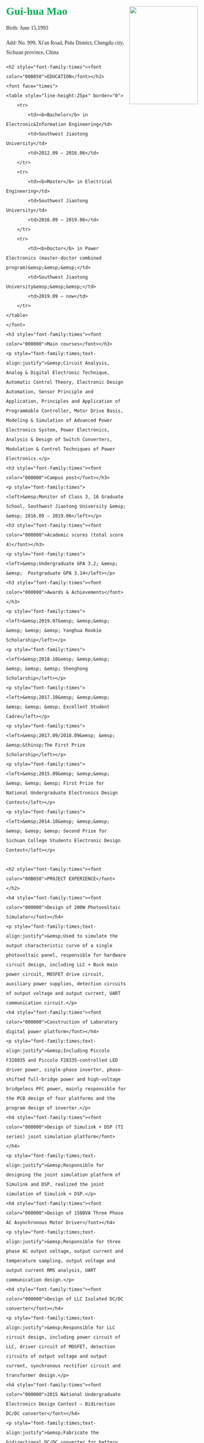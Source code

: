 <html>
<head>
	<style>
		body {margin:100px;padding:100px;line-height:25px;}
	</style>
</head>
<body>
	<h1 style="font-family:times"><font color="00B050"><img src="https://github.com/daofmao/maomao/raw/master/GHM.jpg" align="right" width="180" height="256"/>Gui-hua Mao</font></h1>
	<p style="font-family:times">Birth: June 15,1993</p>
	<p style="font-family:times">Add: No. 999, Xi'an Road, Pidu District, Chengdu city, Sichuan province, China</p>
	<!--<p style="font-family:times">Chengdu city, Sichuan province, China</p>-->
	
	<h2 style="font-family:times"><font color="00B050">EDUCATION</font></h2>
	<font face="times">
	<table style="line-height:25px" border="0">
		<tr>
			<td><b>Bachelor</b> in Electronic&Information Engineering</td>
			<td>Southwest Jiaotong University</td>
			<td>2012.09 – 2016.06</td>
		</tr>
		<tr>
			<td><b>Master</b> in Electrical Engineering</td>
			<td>Southwest Jiaotong University</td>
			<td>2016.09 – 2019.06</td>
		</tr>
		<tr>
			<td><b>Doctor</b> in Power Electronics (master-doctor combined program)&emsp;&emsp;&emsp;</td>
			<td>Southwest Jiaotong University&emsp;&emsp;&emsp;</td>
			<td>2019.09 – now</td>
		</tr>
	</table>
	</font>
	<h3 style="font-family:times"><font color="000000">Main courses</font></h3>
	<p style="font-family:times;text-align:justify">&emsp;Circuit Analysis, Analog & Digital Electronic Technique, Automatic Control Theory, Electronic Design Automation, Sensor Principle and Application, Principles and Application of Programmable Controller, Motor Drive Basis, Modeling & Simulation of Advanced Power Electronics System, Power Electronics, Analysis & Design of Switch Converters, Modulation & Control Techniques of Power Electronics.</p>
	<h3 style="font-family:times"><font color="000000">Campus post</font></h3>
	<p style="font-family:times"><left>&emsp;Monitor of Class 3, 16 Graduate School, Southwest Jiaotong University &emsp; &emsp; 2016.09 – 2019.06</left></p>
	<h3 style="font-family:times"><font color="000000">Academic scores (total score 4)</font></h3>
	<p style="font-family:times"><left>&emsp;Undergraduate GPA 3.2; &emsp; &emsp;  Postgraduate GPA 3.14</left></p>
	<h3 style="font-family:times"><font color="000000">Awards & Achievements</font></h3>
	<p style="font-family:times"><left>&emsp;2019.07&emsp; &emsp;&emsp; &emsp; &emsp; &emsp; Yanghua Rookie Scholarship</left></p>
	<p style="font-family:times"><left>&emsp;2018.10&emsp; &emsp;&emsp; &emsp; &emsp; &emsp; Shenghong Scholarship</left></p>
	<p style="font-family:times"><left>&emsp;2017.10&emsp; &emsp;&emsp; &emsp; &emsp; &emsp; Excellent Student Cadre</left></p>
	<p style="font-family:times"><left>&emsp;2017.09/2018.09&emsp; &emsp; &emsp;&thinsp;The First Prize Scholarship</left></p>
	<p style="font-family:times"><left>&emsp;2015.09&emsp; &emsp;&emsp; &emsp; &emsp; &emsp; First Prize for National Undergraduate Electronics Design Contest</left></p>
	<p style="font-family:times"><left>&emsp;2014.10&emsp; &emsp;&emsp; &emsp; &emsp; &emsp; Second Prize for Sichuan College Students Electronic Design Contest</left></p>
	
	<h2 style="font-family:times"><font color="00B050">PROJECT EXPERIENCE</font></h2>
	<h4 style="font-family:times"><font color="000000">Design of 200W Photovoltaic Simulator</font></h4>
	<p style="font-family:times;text-align:justify">&emsp;Used to simulate the output characteristic curve of a single photovoltaic panel, responsible for hardware circuit design, including LLC + Buck main power circuit, MOSFET drive circuit, auxiliary power supplies, detection circuits of output voltage and output current, UART communication circuit.</p>
	<h4 style="font-family:times"><font color="000000">Construction of Laboratory digital power platform</font></h4>
	<p style="font-family:times;text-align:justify">&emsp;Including Piccolo F328035 and Piccolo F28335-controlled LED driver power, single-phase inverter, phase-shifted full-bridge power and high-voltage bridgeless PFC power, mainly responsible for the PCB design of four platforms and the program design of inverter.</p>
	<h4 style="font-family:times"><font color="000000">Design of Simulink + DSP (TI series) joint simulation platform</font></h4>
	<p style="font-family:times;text-align:justify">&emsp;Responsible for designing the joint simulation platform of Simulink and DSP, realized the joint simulation of Simulink + DSP.</p>
	<h4 style="font-family:times"><font color="000000">Design of 1500VA Three Phase AC Asynchronous Motor Driver</font></h4>
	<p style="font-family:times;text-align:justify">&emsp;Responsible for three phase AC output voltage, output current and temperature sampling, output voltage and output current RMS analysis, UART communication design.</p>
	<h4 style="font-family:times"><font color="000000">Design of LLC Isolated DC/DC converter</font></h4>
	<p style="font-family:times;text-align:justify">&emsp;Responsible for LLC circuit design, including power circuit of LLC, driver circuit of MOSFET, detection circuits of output voltage and output current, synchronous rectifier circuit and transformer design.</p>
	<h4 style="font-family:times"><font color="000000">2015 National Undergraduate Electronics Design Contest – Bidirection DC/DC converter</font></h4>
	<p style="font-family:times;text-align:justify">&emsp;Fabricate the bidirectional DC/DC converter for battery energy storage to realize battery charging and discharging function, responsible for the design of main power circuit and detection circuit, as well as the writing of the paper.</p>
	<h4 style="font-family:times"><font color="000000">TI Cup 2014 Sichuan College Students Electronic Design Contest – Wireless Power Transfer</font></h4>
	<p style="font-family:times;text-align:justify">&emsp;Responsible for the design of detection circuits of voltage and current, auxiliary power supplies and coil windings, and the writing of the paper.</p>

	<h2 style="font-family:times"><font color="00B050">ACADEMIC PAPER</font></h2>
	
	<font face="times">
	<table style="line-height:25px;text-align:justify" border="0">
		<tr>
			<td valign="top">[1]&ensp;</td>
			<td>Guohua Zhou, <b>Guihua Mao</b>, Hongbo Zhao, Wei Zhang, and Shungang Xu, “Digital average voltage / digital average current predictive control for switching DC-DC converters,” <i>IEEE Journal of Emerging and Selected Topics in Power Electronics</i>, 2018, 6(4): 1819-1830.</td>
		</tr>
		<tr>
			<td valign="top">[2]&ensp;</td>
			<td>Guohua Zhou, <b>Guihua Mao</b>, Shuhan Zhou, Zhilei Li, Minrui Leng, “Digital valley V2 control for boost converter with fast load-transient performance,” <i>IEEE Transactions on Circuits and Systems II: Express Briefs</i>, 2019. (accept)</td>
		</tr>
		<tr>
			<td valign="top">[3]&ensp;</td>
			<td>Shungang Xu, Yuan Gao, Guohua Zhou, <b>Guihua Mao</b>, “A GMPPT algorithm for PV systems under PSCs using modified maximum power trapezium method,” <i>IEEE Transactions on Industrial Electronics</i>, 2019. (accept)</td>
		</tr>
		<tr>
			<td valign="top">[4]&ensp;</td>
			<td>Guohua Zhou, Shaohuan Zeng, Shuhan Zhou, <b>Guihua Mao</b>, and Shungang Xu, “Unified discrete-map modeling and dynamical behaviour analysis of current mode controlled tri-state dc-dc converters,” <i>IET Power Electronics</i>, 2018, 12(1): 51-60.</td>
		</tr>
		<tr>
			<td valign="top">[5]&ensp;</td>
			<td>Guohua Zhou, Hongbo Zhao, <b>Guihua Mao</b>, Shuhan Zhou, Shungang Xu, “Overview and classification of modulation techniques of switching converters,” <i>Proceedings of the CSEE</i>, 2018, 38(21): 6383-6400. (in Chinese)</td>
		</tr>
		<tr>
			<td valign="top">[6]&ensp;</td>
			<td>Shuhan Zhou, Guohua Zhou, <b>Guihua Mao</b>, Kaitun Zhang, Shungang Xu, “Stability and transient response analysis of current-mode controlled single-inductor dual-output converter,” <i>Transactions of China Electrotechnical Society</i>, 2018, 33(6): 1374-1381. (in Chinese)</td>
		</tr>
		<tr>
			<td valign="top">[7]&ensp;</td>
			<td>Shaohuan Zeng, Guihua Zhou, Shuhan Zhou, <b>Guihua Mao</b>, “Small-signal modeling and load transient characteristic analysis of current mode controlled tri-state boost converter,” <i>Transactions of China Electrotechnical Society</i>, 2019, 34(07): 120-129. (in Chinese)</td>
		</tr>
		<tr>
			<td valign="top">[8]&ensp;</td>
			<td>Guohua Zhou, Xiang Ran, Shuhan Zhou, <b>Guihua Mao</b>, Shungang Xu, “Modeling and analysis of CCM single-inductor dual-output boost converter with fixed valley current mode variable frequency control,” <i>Proceedings of the CSEE</i>, 2018, 38(23): 7015-7025+7135. (in Chine se)</td>
		</tr>
		<tr>
			<td valign="top">[9]&ensp;</td>
			<td>Guohua Zhou, Shaohuan Zeng, Shuhuan Zeng, <b>Guihua Mao</b>, “Performance analysis of dynamic reference current controlled tri-state boost converter,” <i>Journal of Southwest Jiaotong University</i>, 2018, 1-7. (in Chinese)</td>
		</tr>
	</table>
	</font>
	
	<h2 style="font-family:times"><font color="00B050">SKILLS & SPECIALITY</font></h2>
	<p style="font-family:times;text-align:justify">&emsp;Foreign language: English CET4 (now preparing for IELTS)</p>
	<p style="font-family:times;text-align:justify">&emsp;Computer languages: C/C++, VERILOG</p>
	<p style="font-family:times;text-align:justify">&emsp;Mastering the simulation software include PSIM, PLECS, Proteus, Multisim, ANSYS Maxwell, MATLAB and Simulink</p>
	<p style="font-family:times;text-align:justify">&emsp;Proficient at using Altium Designer for the PCB design of circuit</p>
	<p style="font-family:times;text-align:justify">&emsp;Mastering the programming of TMS320F, STM32, dsPIC33 and FPGA series controllers by using CCS, Keil, MPLAB X IDE, Xilinx</p>
	<p style="font-family:times;text-align:justify">&emsp;Proficient in the use of laboratory commonly power equipment and testing facility include programmable power supplies, programmable electronic loads, signal generators, oscilloscopes, and multimeter</p>
	<p style="font-family:times;text-align:justify">&emsp;Proficient to Microsoft office software include Excel, PowerPoint and Word, Visio</p>
	
	<h2 style="font-family:times"><font color="00B050">CHARACTERS</font></h2>
	<p style="font-family:times;text-align:justify">&emsp;Diligent, conscientious, steady, aggressive, adaptable; having good theoretic knowledge and experimental skills; having a strong sense of responsibility and good team-spirit. Having a wide range of hobbies, including taijiquan, badminton, guitar, and music.</p>
	
	<h2 style="font-family:times"><font color="00B050">PURPOSE</font></h2>
	<p style="font-family:times;text-align:justify">&emsp;I really like the major in Power Electronics. The development of power electronics technology is very important for "green" and "environmental protection", and the application of wide-bandgap power semiconductor devices brings new opportunities for power electronics, making more efficient and more compact power converters appear one after another. So, it is very meaningful, and also interesting, to further research the performance and application of wide-bandgap semiconductor devices, and I am ready to learn deeply. Furthermore, I am also interested in high-efﬁciency high-power-density power converter, magnetics design, wireless power transfer technology, electric vehicles, etc.</p>
	
	<!--<h3 style="font-family:times"><font color="000000">Appendixes</font></h3>-->
	<!--<p style="font-family:times"><a href="https://github.com/daofmao/maomao/raw/master/Guihua%20Mao%E2%80%94Postgraduate%20Transcript.pdf" target="_blank">Guihua Mao—Postgraduate Transcript</a></p>-->
	<!--<p style="font-family:times"><a href="https://github.com/daofmao/maomao/raw/master/Guihua%20Mao%E2%80%94Postgraduate%20Transcript.pdf" target="_blank">Guihua Mao—Undergraduate Transcript</a></p>-->
</body>
</html>	
